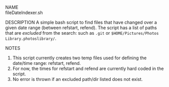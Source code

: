 NAME  
fileDateIndexer.sh

DESCRIPTION
A simple bash script to find files that have changed over a given date range (between refstart, refend).
The script has a list of paths that are *excluded* from the search: such as `.git` or `$HOME/Pictures/Photos Library.photoslibrary/`.

NOTES  
1. This script currently creates two temp files used for defining the date/time range: refstart, refend.
2. For now, the times for refstart and refend are currently hard coded in the script.
3. No error is thrown if an excluded path/dir listed does not exist.

